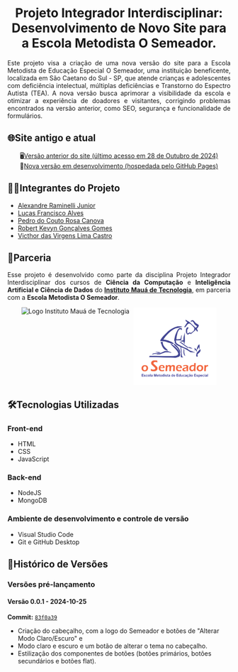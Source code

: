<h1 align="center">Projeto Integrador Interdisciplinar: Desenvolvimento de Novo Site para a Escola Metodista O Semeador.</h1>
<p align="justify">Este projeto visa a criação de uma nova versão do site para a Escola Metodista de Educação Especial O Semeador, uma instituição beneficente, localizada em São Caetano do Sul - SP, que atende crianças e adolescentes com deficiência intelectual, múltiplas deficiências e Transtorno do Espectro Autista (TEA). A nova versão busca aprimorar a visibilidade da escola e otimizar a experiência de doadores e visitantes, corrigindo problemas encontrados na versão anterior, como SEO, segurança e funcionalidade de formulários.</p>

## 🌐Site antigo e atual
<p align="center">
    🖥️<a href="http://escolaosemeador.com.br" target="_blank">Versão anterior do site (último acesso em 28 de Outubro de 2024)</a> 
    <br>
    🚀<a href="frontend/pages/index.html" target="_blank">Nova versão em desenvolvimento (hospedada pelo GitHub Pages)</a>
</p>

## 👨‍💻Integrantes do Projeto
- <a href="https://github.com/alexandreraminelli" target="_blank">Alexandre Raminelli Junior</a>  
- <a href="https://github.com/lucasfalves07" target="_blank">Lucas Francisco Alves</a>  
- <a href="https://github.com/pedrocanova" target="_blank">Pedro do Couto Rosa Canova</a>  
- <a href="https://github.com/Robertkevyngg" target="_blank">Robert Kevyn Gonçalves Gomes</a>  
- <a href="https://github.com/victhorcastro" target="_blank">Victhor das Virgens Lima Castro</a>

## 🤝Parceria
<p align="justify">Esse projeto é desenvolvido como parte da disciplina Projeto Integrador Interdisciplinar dos cursos de <strong>Ciência da Computação</strong> e <strong>Inteligência Artificial e Ciência de Dados</strong> do <strong><a href="https://www.maua.br" target="_blank">Instituto Mauá de Tecnologia</a></strong>, em parceria com a <strong>Escola Metodista O Semeador</strong>.</p>
<div align="center" style="display: flex; flex-direction: row; align-items: center; width: 100%; justify-content: center; gap: 10px;">
    <img height="175px" src="https://www.maua.br/images/logo-IMT.png" alt="Logo Instituto Mauá de Tecnologia">
    <img height="175px" src="https://raw.githubusercontent.com/escola-metodista-o-semeador/site-semeador/706b08c765f0309bf73ce519a4f867b6d7b86523/frontend/assets/logo/logo-semeador-stacked.svg" alt="Logo da Escola Metodista de Educação Especial O Semeador">
</div>

## 🛠️Tecnologias Utilizadas
### Front-end
- HTML
- CSS
- JavaScript
### Back-end
- NodeJS
- MongoDB
### Ambiente de desenvolvimento e controle de versão
- Visual Studio Code
- Git e GitHub Desktop

## 📜Histórico de Versões
### Versões pré-lançamento
#### Versão 0.0.1 - 2024-10-25
**Commit:** <a href="https://github.com/escola-metodista-o-semeador/site-semeador/commit/83f0a39df0fc0d69e0e2df637fd39c840704c38e" target="_blank">`83f0a39`</a>
- Criação do cabeçalho, com a logo do Semeador e botões de "Alterar Modo Claro/Escuro" e 
- Modo claro e escuro e um botão de alterar o tema no cabeçalho.
- Estilização dos componentes de botões (botões primários, botões secundários e botões flat).
<br>
